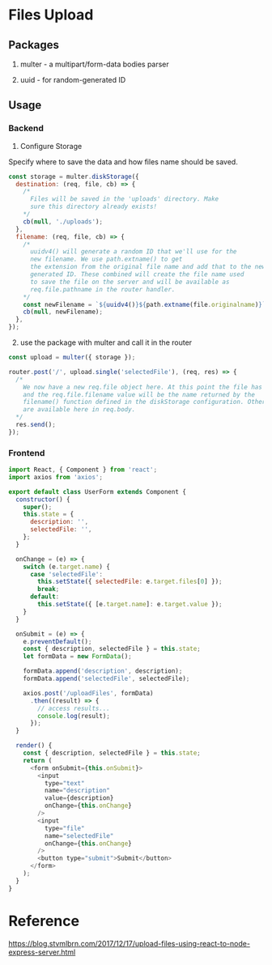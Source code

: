 # Files Upload 

## Packages

1. multer - a multipart/form-data bodies parser

2. uuid - for random-generated ID 

## Usage 

### Backend 

1. Configure Storage

Specify where to save the data and how files name should be saved.

```js
const storage = multer.diskStorage({
  destination: (req, file, cb) => {
    /*
      Files will be saved in the 'uploads' directory. Make
      sure this directory already exists!
    */
    cb(null, './uploads');
  },
  filename: (req, file, cb) => {
    /*
      uuidv4() will generate a random ID that we'll use for the
      new filename. We use path.extname() to get
      the extension from the original file name and add that to the new
      generated ID. These combined will create the file name used
      to save the file on the server and will be available as
      req.file.pathname in the router handler.
    */
    const newFilename = `${uuidv4()}${path.extname(file.originalname)}`;
    cb(null, newFilename);
  },
});
```

2. use the package with multer and call it in the router 

```js
const upload = multer({ storage });

router.post('/', upload.single('selectedFile'), (req, res) => {
  /*
    We now have a new req.file object here. At this point the file has been saved
    and the req.file.filename value will be the name returned by the
    filename() function defined in the diskStorage configuration. Other form fields
    are available here in req.body.
  */
  res.send();
});
```

### Frontend

```js
import React, { Component } from 'react';
import axios from 'axios';

export default class UserForm extends Component {
  constructor() {
    super();
    this.state = {
      description: '',
      selectedFile: '',
    };
  }

  onChange = (e) => {
    switch (e.target.name) {
      case 'selectedFile':
        this.setState({ selectedFile: e.target.files[0] });
        break;
      default:
        this.setState({ [e.target.name]: e.target.value });
    }
  }

  onSubmit = (e) => {
    e.preventDefault();
    const { description, selectedFile } = this.state;
    let formData = new FormData();

    formData.append('description', description);
    formData.append('selectedFile', selectedFile);

    axios.post('/uploadFiles', formData)
      .then((result) => {
        // access results...
        console.log(result);
      });
  }

  render() {
    const { description, selectedFile } = this.state;
    return (
      <form onSubmit={this.onSubmit}>
        <input
          type="text"
          name="description"
          value={description}
          onChange={this.onChange}
        />
        <input
          type="file"
          name="selectedFile"
          onChange={this.onChange}
        />
        <button type="submit">Submit</button>
      </form>
    );
  }
}
```


# Reference

https://blog.stvmlbrn.com/2017/12/17/upload-files-using-react-to-node-express-server.html
